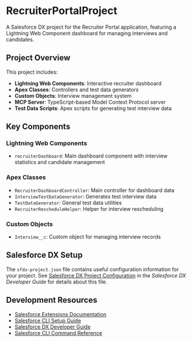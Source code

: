 # RecruiterPortalProject

A Salesforce DX project for the Recruiter Portal application, featuring a Lightning Web Component dashboard for managing interviews and candidates.

## Project Overview

This project includes:
- **Lightning Web Components**: Interactive recruiter dashboard
- **Apex Classes**: Controllers and test data generators
- **Custom Objects**: Interview management system
- **MCP Server**: TypeScript-based Model Context Protocol server
- **Test Data Scripts**: Apex scripts for generating test interview data

## Key Components

### Lightning Web Components
- `recruiterDashboard`: Main dashboard component with interview statistics and candidate management

### Apex Classes
- `RecruiterDashboardController`: Main controller for dashboard data
- `InterviewTestDataGenerator`: Generates test interview data
- `TestDataGenerator`: General test data utilities
- `RecruiterRescheduleHelper`: Helper for interview rescheduling

### Custom Objects
- `Interview__c`: Custom object for managing interview records

## Salesforce DX Setup

The `sfdx-project.json` file contains useful configuration information for your project. See [Salesforce DX Project Configuration](https://developer.salesforce.com/docs/atlas.en-us.sfdx_dev.meta/sfdx_dev/sfdx_dev_ws_config.htm) in the _Salesforce DX Developer Guide_ for details about this file.

## Development Resources

- [Salesforce Extensions Documentation](https://developer.salesforce.com/tools/vscode/)
- [Salesforce CLI Setup Guide](https://developer.salesforce.com/docs/atlas.en-us.sfdx_setup.meta/sfdx_setup/sfdx_setup_intro.htm)
- [Salesforce DX Developer Guide](https://developer.salesforce.com/docs/atlas.en-us.sfdx_dev.meta/sfdx_dev/sfdx_dev_intro.htm)
- [Salesforce CLI Command Reference](https://developer.salesforce.com/docs/atlas.en-us.sfdx_cli_reference.meta/sfdx_cli_reference/cli_reference.htm)